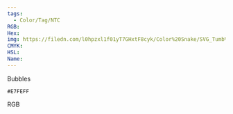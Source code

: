 ```yaml
---
tags:
  - Color/Tag/NTC
RGB:
Hex:
img: https://filedn.com/l0hpzxl1f01yT7GHxtF8cyk/Color%20Snake/SVG_Tumb%20Mass%20No%20Name/E7FEFF.svg
CMYK:
HSL:
Name:
---
```

Bubbles
```palette
#E7FEFF
```
RGB
